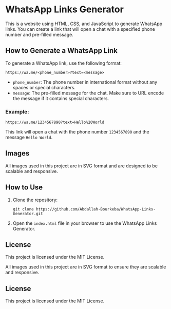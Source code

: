 # WhatsApp Links Generator

This is a website using HTML, CSS, and JavaScript to generate WhatsApp links. You can create a link that will open a chat with a specified phone number and pre-filled message.

## How to Generate a WhatsApp Link

To generate a WhatsApp link, use the following format:
```
https://wa.me/<phone_number>?text=<message>
```

- `phone_number`: The phone number in international format without any spaces or special characters.
- `message`: The pre-filled message for the chat. Make sure to URL encode the message if it contains special characters.

### Example:
```
https://wa.me/1234567890?text=Hello%20World
```
This link will open a chat with the phone number `1234567890` and the message `Hello World`.

## Images

All images used in this project are in SVG format and are designed to be scalable and responsive.

## How to Use

1. Clone the repository:
   ```
   git clone https://github.com/Abdallah-Bourkeba/WhatsApp-Links-Generator.git
   ```
2. Open the `index.html` file in your browser to use the WhatsApp Links Generator.

## License

This project is licensed under the MIT License.


All images used in this project are in SVG format to ensure they are scalable and responsive.

## License

This project is licensed under the MIT License.
